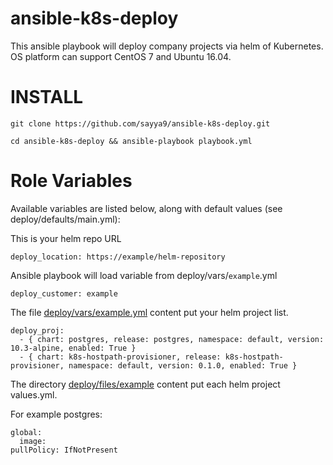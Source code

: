 # ansible-k8s-deploy
This ansible playbook will deploy company projects via helm of Kubernetes. OS platform can support CentOS 7 and Ubuntu 16.04.

INSTALL
=======
```
git clone https://github.com/sayya9/ansible-k8s-deploy.git

cd ansible-k8s-deploy && ansible-playbook playbook.yml
```

Role Variables
=======
Available variables are listed below, along with default values (see deploy/defaults/main.yml):

This is your helm repo URL

```
deploy_location: https://example/helm-repository
```

Ansible playbook will load variable from deploy/vars/```example```.yml

```deploy_customer: example```

The file [deploy/vars/example.yml](https://github.com/sayya9/ansible-k8s-deploy/blob/master/roles/deploy/vars/example.yml) content put your helm project list.

```
deploy_proj:
  - { chart: postgres, release: postgres, namespace: default, version: 10.3-alpine, enabled: True }
  - { chart: k8s-hostpath-provisioner, release: k8s-hostpath-provisioner, namespace: default, version: 0.1.0, enabled: True }
```

The directory [deploy/files/example](https://github.com/sayya9/ansible-k8s-deploy-proj/tree/master/roles/deploy/files/example) content put each helm project values.yml.

For example postgres:
```
global:
  image:
pullPolicy: IfNotPresent
```
